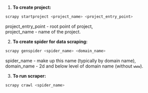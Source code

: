1. **To create project:**
```bash
scrapy startproject <project_name> <project_entry_point>
```
project_entry_point - root point of project, <br>
project_name - name of the project.

2. **To create spider for data scraping:**
```bash
scrapy genspider <spider_name> <domain_name>
```
spider_name - make up this name (typically by domain name), <br>
domain_name - 2d and below level of domain name (without `www`).

3. **To run scraper:**
```bash
scrapy crawl <spider_name>
```


